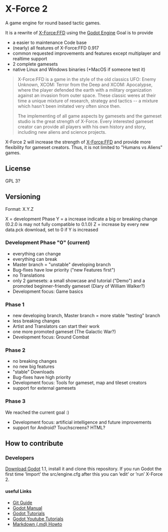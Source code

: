 # X-Force 2
A game engine for round based tactic games.

It is a rewrite of [X-Force:FFD] using the [Godot Engine]
 Goal is to provide
 - a easier to maintenance Code base
 - (nearly) all features of X-Force:FFD 0.917
 - common requested improvements and features except multiplayer and realtime support
 - 2 complete gamesets
 - native Linux and Windows binaries (+MacOS if someone test it)


> X-Force:FFD is a game in the style of the old classics UFO: Enemy Unknown, XCOM: Terror from the Deep and XCOM: Apocalypse, where the player defended the earth with a military organization against an invasion from outer space. These classic weres at their time a unique mixture of research, strategy and tactics -- a mixture which hasn't been imitated very often since then.
> 
> The implementing of all game aspects by gamesets and the gameset studio is the great strength of X-Force. Every interested gameset creator can provide all players with his own history and story, including new aliens and science projects.

X-Force 2 will increase the strength of [X-Force:FFD] and provide more flexibility for gameset creators.
Thus, it is not limited to "Humans vs Aliens" games.

## License

GPL 3?

## Versioning

Format: X.Y.Z

 X = development Phase
 Y = a increase indicate a big or breaking change (0.2.0 is may not fully compatible to 0.1.0)
 Z = increase by every new data.pck download, set to 0 if Y is increased

### Development Phase "0" (current)

 - everything can change
 - everything can break
 - Master branch = "unstable" developing branch
 - Bug-fixes have low priority ("new Features first")
 - no Translations
 - only 2 gamesets: a small showcase and tutorial ("Demo") and a promoted beginner-friendly gameset (Diary of William Walker?)
 - Development focus: Game basics

### Phase 1

 - new developing branch, Master branch = more stable "testing" branch
 - less breaking changes
 - Artist and Translators can start their work
 - one more promoted gameset (The Galactic War?)
 - Development focus: Ground Combat

### Phase 2

 - no breaking changes
 - no new big features
 - "stable" Downloads
 - Bug-fixes have high priority
 - Development focus: Tools for gameset, map and tileset creators
 - support for external gamesets

### Phase 3

We reached the current goal :)

 - Development focus: artificial intelligence and future improvements
 - support for Android? Touchscreens? HTML?

## How to contribute

### Developers

[Download Godot] 1.1, install it and clone this repository.
If you run Godot the first time ’Import’ the src/engine.cfg after this you can ’edit’ or ’run’ X-Force 2.

#### useful Links

 - [Git Guide](http://rogerdudler.github.io/git-guide/)
 - [Godot Manual](http://fr.flossmanuals.net/godot-game-engine/about-this-book/)
 - [Godot Tutorials](http://www.gamefromscratch.com/page/Godot-Game-Engine-tutorial-series.aspx)
 - [Godot Youtube Tutorials](https://www.youtube.com/playlist?list=PLPI26-KXCXpBtZGRJizz0cvU88nXB-G14)
 - [Markdown (.md) Howto](https://guides.github.com/features/mastering-markdown/)



[X-Force:FFD]: http://www.xforce-online.de/ "X-Force: Fight For Destiny"
[Godot Engine]: http://www.godotengine.org/
[Download Godot]: http://www.godotengine.org/documents/2
